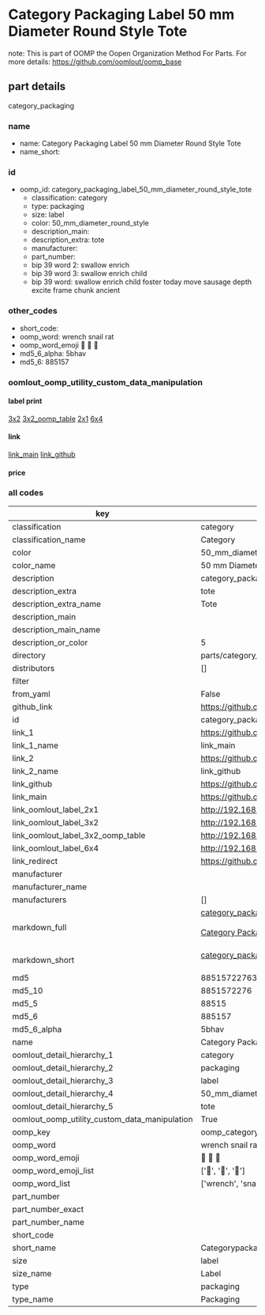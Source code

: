 # Category Packaging Label 50 mm Diameter Round Style Tote  

note: This is part of OOMP the Oopen Organization Method For Parts. For more details: https://github.com/oomlout/oomp_base

##  part details
  



category_packaging



### name
* name: Category Packaging Label 50 mm Diameter Round Style Tote
* name_short: 
### id
* oomp_id: category_packaging_label_50_mm_diameter_round_style_tote
  * classification: category
  * type: packaging
  * size: label
  * color: 50_mm_diameter_round_style
  * description_main: 
  * description_extra: tote
  * manufacturer: 
  * part_number: 
  * bip 39 word 2: swallow enrich
  * bip 39 word 3: swallow enrich child
  * bip 39 word: swallow enrich child foster today move sausage depth excite frame chunk ancient

### other_codes
* short_code: 
* oomp_word: wrench snail rat
* oomp_word_emoji :wrench: :snail: :rat:
* md5_6_alpha: 5bhav
* md5_6: 885157






### oomlout_oomp_utility_custom_data_manipulation
#### label print
[3x2](http://192.168.1.245:1112/?label=oomp%205bhav)
[3x2_oomp_table](http://192.168.1.108:1112/?label=oomp%205bhav)
[2x1](http://192.168.1.242:1112/?label=oomp%205bhav)
[6x4](http://192.168.1.55:1112/?label=oomp%205bhav)    

#### link

[link_main](https://github.com/oomlout/oomlout_oomp_version_1_messy/tree/main/parts/category_packaging_label_50_mm_diameter_round_style_tote) [link_github](https://github.com/oomlout/oomlout_oomp_version_1_messy/tree/main/parts/category_packaging_label_50_mm_diameter_round_style_tote)                             

#### price







### all codes 
| key | value |  
| --- | --- |  
| classification | category |  
| classification_name | Category |  
| color | 50_mm_diameter_round_style |  
| color_name | 50 mm Diameter Round Style |  
| description | category_packaging |  
| description_extra | tote |  
| description_extra_name | Tote |  
| description_main |  |  
| description_main_name |  |  
| description_or_color | 5  |  
| directory | parts/category_packaging_label_50_mm_diameter_round_style_tote |  
| distributors | [] |  
| filter |  |  
| from_yaml | False |  
| github_link | https://github.com/oomlout/oomlout_oomp_part_src/tree/main/parts/category_packaging_label_50_mm_diameter_round_style_tote |  
| id | category_packaging_label_50_mm_diameter_round_style_tote |  
| link_1 | https://github.com/oomlout/oomlout_oomp_version_1_messy/tree/main/parts/category_packaging_label_50_mm_diameter_round_style_tote |  
| link_1_name | link_main |  
| link_2 | https://github.com/oomlout/oomlout_oomp_version_1_messy/tree/main/parts/category_packaging_label_50_mm_diameter_round_style_tote |  
| link_2_name | link_github |  
| link_github | https://github.com/oomlout/oomlout_oomp_version_1_messy/tree/main/parts/category_packaging_label_50_mm_diameter_round_style_tote |  
| link_main | https://github.com/oomlout/oomlout_oomp_version_1_messy/tree/main/parts/category_packaging_label_50_mm_diameter_round_style_tote |  
| link_oomlout_label_2x1 | http://192.168.1.242:1112/?label=oomp%205bhav |  
| link_oomlout_label_3x2 | http://192.168.1.245:1112/?label=oomp%205bhav |  
| link_oomlout_label_3x2_oomp_table | http://192.168.1.108:1112/?label=oomp%205bhav |  
| link_oomlout_label_6x4 | http://192.168.1.55:1112/?label=oomp%205bhav |  
| link_redirect | https://github.com/oomlout/oomlout_oomp_version_1_messy/tree/main/parts/category_packaging_label_50_mm_diameter_round_style_tote |  
| manufacturer |  |  
| manufacturer_name |  |  
| manufacturers | [] |  
| markdown_full | [category_packaging_label_50_mm_diameter_round_style_tote](none)<br>[](none)<br>[Category Packaging Label 50 Mm Diameter Round Style Tote](none)<br><br> |  
| markdown_short | [category_packaging_label_50_mm_diameter_round_style_tote](none)<br><br> |  
| md5 | 88515722763b37f64371a5c04fd2c6d8 |  
| md5_10 | 8851572276 |  
| md5_5 | 88515 |  
| md5_6 | 885157 |  
| md5_6_alpha | 5bhav |  
| name | Category Packaging Label 50 mm Diameter Round Style Tote |  
| oomlout_detail_hierarchy_1 | category |  
| oomlout_detail_hierarchy_2 | packaging |  
| oomlout_detail_hierarchy_3 | label |  
| oomlout_detail_hierarchy_4 | 50_mm_diameter_round_style |  
| oomlout_detail_hierarchy_5 | tote |  
| oomlout_oomp_utility_custom_data_manipulation | True |  
| oomp_key | oomp_category_packaging_label_50_mm_diameter_round_style_tote |  
| oomp_word | wrench snail rat |  
| oomp_word_emoji | :wrench: :snail: :rat: |  
| oomp_word_emoji_list | [':wrench:', ':snail:', ':rat:'] |  
| oomp_word_list | ['wrench', 'snail', 'rat'] |  
| part_number |  |  
| part_number_exact |  |  
| part_number_name |  |  
| short_code |  |  
| short_name | Categorypackaging |  
| size | label |  
| size_name | Label |  
| type | packaging |  
| type_name | Packaging |  
